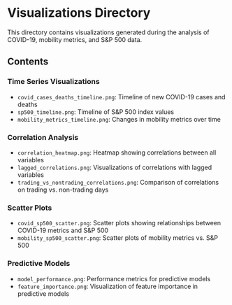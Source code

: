 # Visualizations Directory

This directory contains visualizations generated during the analysis of COVID-19, mobility metrics, and S&P 500 data.

## Contents

### Time Series Visualizations
- `covid_cases_deaths_timeline.png`: Timeline of new COVID-19 cases and deaths
- `sp500_timeline.png`: Timeline of S&P 500 index values
- `mobility_metrics_timeline.png`: Changes in mobility metrics over time

### Correlation Analysis
- `correlation_heatmap.png`: Heatmap showing correlations between all variables
- `lagged_correlations.png`: Visualizations of correlations with lagged variables
- `trading_vs_nontrading_correlations.png`: Comparison of correlations on trading vs. non-trading days

### Scatter Plots
- `covid_sp500_scatter.png`: Scatter plots showing relationships between COVID-19 metrics and S&P 500
- `mobility_sp500_scatter.png`: Scatter plots of mobility metrics vs. S&P 500

### Predictive Models
- `model_performance.png`: Performance metrics for predictive models
- `feature_importance.png`: Visualization of feature importance in predictive models

